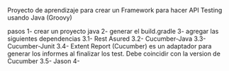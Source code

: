 Proyecto de aprendizaje para crear un Framework para hacer API Testing usando Java (Groovy)

pasos 
1- crear un proyecto java
2- generar el build.gradle
3- agregar las siguientes dependencias
            3.1- Rest Asured
            3.2- Cucumber-Java
            3.3- Cucumber-Junit
            3.4- Extent Report (Cucumber) es un adaptador para generar los informes al finalizar los test. Debe coincidir con la version de Cucumber
            3.5- Jason
4-
